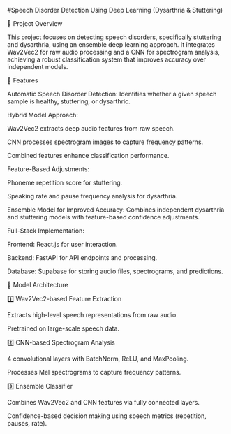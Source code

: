 #Speech Disorder Detection Using Deep Learning (Dysarthria & Stuttering)

📌 Project Overview

This project focuses on detecting speech disorders, specifically stuttering and dysarthria, using an ensemble deep learning approach. It integrates Wav2Vec2 for raw audio processing and a CNN for spectrogram analysis, achieving a robust classification system that improves accuracy over independent models.

🚀 Features

Automatic Speech Disorder Detection: Identifies whether a given speech sample is healthy, stuttering, or dysarthric.

Hybrid Model Approach:

Wav2Vec2 extracts deep audio features from raw speech.

CNN processes spectrogram images to capture frequency patterns.

Combined features enhance classification performance.

Feature-Based Adjustments:

Phoneme repetition score for stuttering.

Speaking rate and pause frequency analysis for dysarthria.

Ensemble Model for Improved Accuracy: Combines independent dysarthria and stuttering models with feature-based confidence adjustments.

Full-Stack Implementation:

Frontend: React.js for user interaction.

Backend: FastAPI for API endpoints and processing.

Database: Supabase for storing audio files, spectrograms, and predictions.

📝 Model Architecture

1️⃣ Wav2Vec2-based Feature Extraction

Extracts high-level speech representations from raw audio.

Pretrained on large-scale speech data.

2️⃣ CNN-based Spectrogram Analysis

4 convolutional layers with BatchNorm, ReLU, and MaxPooling.

Processes Mel spectrograms to capture frequency patterns.

3️⃣ Ensemble Classifier

Combines Wav2Vec2 and CNN features via fully connected layers.

Confidence-based decision making using speech metrics (repetition, pauses, rate).

